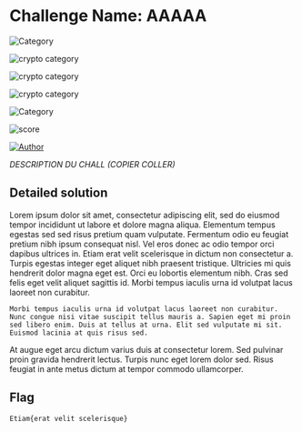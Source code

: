 # Challenge Name: AAAAA

![Category](https://img.shields.io/badge/Category-AAAAA-yellow.svg)   

![crypto category](https://img.shields.io/badge/Category-Forensics-yellow.svg)  

![crypto category](https://img.shields.io/badge/Category-INTEL-blue.svg)  

![crypto category](https://img.shields.io/badge/Category-WEB-Green.svg)  

![Category](https://img.shields.io/badge/Category-Crypto-red.svg)  

![score](https://img.shields.io/badge/Score-BBBBB-blue.svg)  

[![Author](https://img.shields.io/badge/Author-checkam-red.svg?style=for-the-badge&colorA=black&logo=github)](https://github.com/checkam)

*DESCRIPTION DU CHALL (COPIER COLLER)*



## Detailed solution

Lorem ipsum dolor sit amet, consectetur adipiscing elit, sed do eiusmod tempor incididunt ut labore et dolore magna aliqua. Elementum tempus egestas sed sed risus pretium quam vulputate. Fermentum odio eu feugiat pretium nibh ipsum consequat nisl. Vel eros donec ac odio tempor orci dapibus ultrices in. Etiam erat velit scelerisque in dictum non consectetur a. Turpis egestas integer eget aliquet nibh praesent tristique. Ultricies mi quis hendrerit dolor magna eget est. Orci eu lobortis elementum nibh. Cras sed felis eget velit aliquet sagittis id. Morbi tempus iaculis urna id volutpat lacus laoreet non curabitur. 

```
Morbi tempus iaculis urna id volutpat lacus laoreet non curabitur. Nunc congue nisi vitae suscipit tellus mauris a. Sapien eget mi proin sed libero enim. Duis at tellus at urna. Elit sed vulputate mi sit. Euismod lacinia at quis risus sed.
```

At augue eget arcu dictum varius duis at consectetur lorem. Sed pulvinar proin gravida hendrerit lectus. Turpis nunc eget lorem dolor sed. Risus feugiat in ante metus dictum at tempor commodo ullamcorper.

## Flag

```
Etiam{erat velit scelerisque}
```